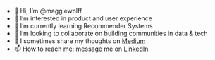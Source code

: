 - 👋 Hi, I’m @maggiewolff
- 👀 I’m interested in product and user experience
- 🌱 I’m currently learning Recommender Systems 
- 💞️ I’m looking to collaborate on building communities in data & tech 
- 📝 I sometimes share my thoughts on [Medium](https://maggiewolff.medium.com/)
- 📫 How to reach me: message me on [LinkedIn](https://www.linkedin.com/in/magwolff/)  

<!---
maggiewolff/maggiewolff is a ✨ special ✨ repository because its `README.md` (this file) appears on your GitHub profile.
You can click the Preview link to take a look at your changes.
--->
